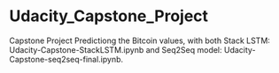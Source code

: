 # Udacity_Capstone_Project
Capstone Project
Predictiong the Bitcoin values, with both Stack LSTM: Udacity-Capstone-StackLSTM.ipynb
and Seq2Seq model: Udacity-Capstone-seq2seq-final.ipynb. 

